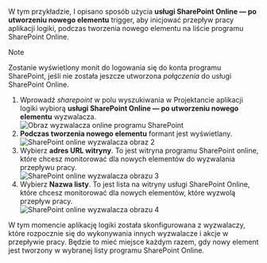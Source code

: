 W tym przykładzie, I opisano sposób użycia **usługi SharePoint Online — po utworzeniu nowego elementu** trigger, aby inicjować przepływ pracy aplikacji logiki, podczas tworzenia nowego elementu na liście programu SharePoint Online.

> [!NOTE]
> Zostanie wyświetlony monit do logowania się do konta programu SharePoint, jeśli nie została jeszcze utworzona *połączenia* do usługi SharePoint Online.  
> 
> 

1. Wprowadź *sharepoint* w polu wyszukiwania w Projektancie aplikacji logiki wybiorą **usługi SharePoint Online — po utworzeniu nowego elementu** wyzwalacza.  
   ![Obraz wyzwalacza online programu SharePoint](./media/connectors-create-api-sharepointonline/trigger-1.png)  
2. **Podczas tworzenia nowego elementu** formant jest wyświetlany.  
   ![SharePoint online wyzwalacza obraz 2](./media/connectors-create-api-sharepointonline/trigger-2.png)   
3. Wybierz **adres URL witryny**. To jest witryna programu SharePoint online, które chcesz monitorować dla nowych elementów do wyzwalania przepływu pracy.  
   ![SharePoint online wyzwalacza obrazu 3](./media/connectors-create-api-sharepointonline/trigger-3.png)   
4. Wybierz **Nazwa listy**. To jest lista na witryny usługi SharePoint Online, które chcesz monitorować dla nowych elementów, które wyzwolą przepływ pracy.  
   ![SharePoint online wyzwalacza obrazu 4](./media/connectors-create-api-sharepointonline/trigger-4.png)   

W tym momencie aplikację logiki została skonfigurowana z wyzwalaczy, które rozpocznie się do wykonywania innych wyzwalacze i akcje w przepływie pracy. Będzie to mieć miejsce każdym razem, gdy nowy element jest tworzony w wybranej listy programu SharePoint Online.  

